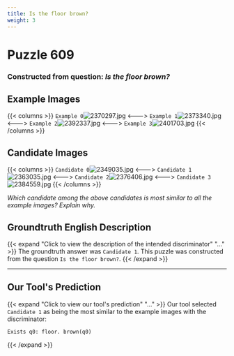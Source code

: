 ```yaml
---
title: Is the floor brown?
weight: 3
---
```


# Puzzle 609
### Constructed from question: _Is the floor brown?_


## Example Images
{{< columns >}}
`Example 0`![2370297.jpg](/gqa_images/2370297.jpg)
<--->
`Example 1`![2373340.jpg](/gqa_images/2373340.jpg)
<--->
`Example 2`![2392337.jpg](/gqa_images/2392337.jpg)
<--->
`Example 3`![2401703.jpg](/gqa_images/2401703.jpg)
{{< /columns >}}

## Candidate Images
{{< columns >}}
`Candidate 0`![2349035.jpg](/gqa_images/2349035.jpg)
<--->
`Candidate 1`![2363035.jpg](/gqa_images/2363035.jpg)
<--->
`Candidate 2`![2376406.jpg](/gqa_images/2376406.jpg)
<--->
`Candidate 3`![2384559.jpg](/gqa_images/2384559.jpg)
{{< /columns >}}

*Which candidate among the above candidates is most similar to all the example images? Explain why.*

## Groundtruth English Description

{{< expand "Click to view the description of the intended discriminator" "..." >}}
The groundtruth answer was `Candidate 1`. This puzzle was constructed from the question `Is the floor brown?`.
{{< /expand >}}

---

## Our Tool's Prediction

{{< expand "Click to view our tool's prediction" "..." >}}
Our tool selected `Candidate 1` as being the most similar to the example images with the discriminator:
```plaintext
Exists q0: floor. brown(q0)
```
{{< /expand >}}
